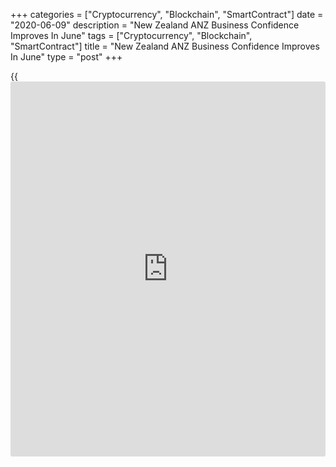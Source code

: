 +++
categories = ["Cryptocurrency", "Blockchain", "SmartContract"]
date = "2020-06-09"
description = "New Zealand ANZ Business Confidence Improves In June"
tags = ["Cryptocurrency", "Blockchain", "SmartContract"]
title = "New Zealand ANZ Business Confidence Improves In June"
type = "post"
+++

{{<iframe id="large-banner" src="https://www.bounty.group/#slide=5.0" width="100%" height="600" scrolling="no" style="border: 0px solid rgb(216, 221, 230); border-radius: 3px;">}}

New Zealand [business][1] confidence strengthened in June largely
reflecting steady progress out of the coronavirus lockdown, preliminary
survey data from ANZ showed Tuesday.

The business confidence index rose 9 points to -33 percent in June.

All forward-looking activity indicators advanced from May levels but
they remained extremely weak. The own activity index climbed to -29.1
percent in June from -38.7 percent in May.

A net 22 percent of firms expect to reduce investment, a net 51 percent
expect lower profits, and a net 18 percent expect lower capacity
utilization.

A net 37 percent of firms expect to cut jobs. This was an improvement of
5 points, but it largely reflects that many firms have already acted.

Further, the survey showed that expected costs were increasing only
slowly, pricing intentions were only just back in the black, and one-
year-ahead inflation expectations were at just 1.35 percent.

For comments and feedback [contact](https://www.playgroundfx.com/contact/): editorial@rtt[news](https://www.letsplayfx.com/blog/forex-news-website/).com

[Economic News][2]

 **What parts of the world are seeing the best (and worst) economic
performances lately? Click[here][3] to check out our [Econ Scorecard][3]
and find out! See up-to-the-moment [ranking](https://www.playgroundfx.com/blog/crypto-exchange-ranking/)s for the best and worst
performers in [GDP][4], [unemployment rate][5], [inflation][6] and much
more.**

   1. www.rtt[news](https://www.letsplayfx.com/blog/forex-news-website/).com/Content/Business.aspx
   2. www.rtt[news](https://www.letsplayfx.com/blog/forex-news-website/).com/Content/EconomicNews.aspx
   3. www.rtt[news](https://www.letsplayfx.com/blog/forex-news-website/).com/economic-scorecard/world-rank/industrial-production/highest-performance.aspx
   4. www.rtt[news](https://www.letsplayfx.com/blog/forex-news-website/).com/economic-scorecard/world-rank/GDP/highest-performance.aspx
   5. www.rtt[news](https://www.letsplayfx.com/blog/forex-news-website/).com/economic-scorecard/world-rank/unemployment-rate/lowest-performance.aspx
   6. www.rtt[news](https://www.letsplayfx.com/blog/forex-news-website/).com/economic-scorecard/world-rank/CPI/highest-performance.aspx